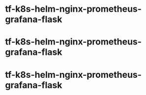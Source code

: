 # tf-k8s-helm-nginx-prometheus-grafana-flask
# tf-k8s-helm-nginx-prometheus-grafana-flask
# tf-k8s-helm-nginx-prometheus-grafana-flask
